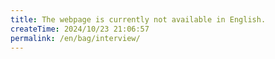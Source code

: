 ```yaml
---
title: The webpage is currently not available in English.
createTime: 2024/10/23 21:06:57
permalink: /en/bag/interview/
---
```

